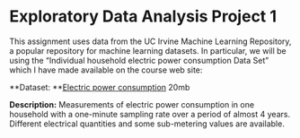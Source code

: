 # Exploratory Data Analysis Project 1 #
This assignment uses data from the UC Irvine Machine Learning Repository, a popular repository for machine learning datasets. In particular, we will be using the “Individual household electric power consumption Data Set” which I have made available on the course web site:

**Dataset: **[Electric power consumption](url,"https://d396qusza40orc.cloudfront.net/exdata%2Fdata%2Fhousehold_power_consumption.zip") 20mb

**Description:** Measurements of electric power consumption in one household with a one-minute sampling rate over a period of almost 4 years. Different electrical quantities and some sub-metering values are available.


